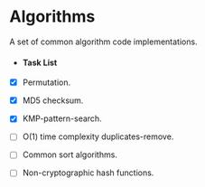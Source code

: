 # Algorithms
A set of common algorithm code implementations.   
- #### Task List   
- [x] Permutation.   
- [x] MD5 checksum.   
- [x] KMP-pattern-search.  
- [ ] O(1) time complexity duplicates-remove.   
- [ ] Common sort algorithms.  
- [ ] Non-cryptographic hash functions.   
 
